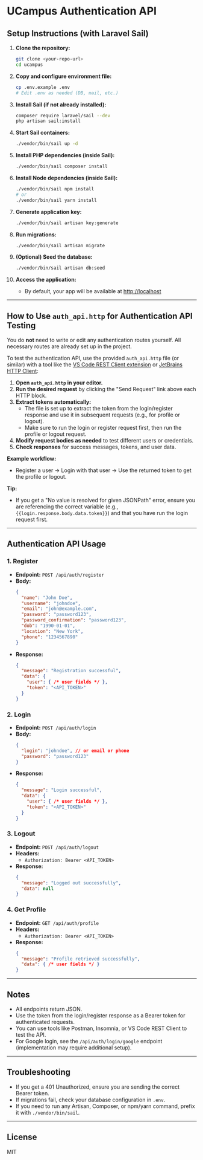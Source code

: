 # UCampus Authentication API

## Setup Instructions (with Laravel Sail)

1. **Clone the repository:**
   ```bash
   git clone <your-repo-url>
   cd ucampus
   ```

2. **Copy and configure environment file:**
   ```bash
   cp .env.example .env
   # Edit .env as needed (DB, mail, etc.)
   ```

3. **Install Sail (if not already installed):**
   ```bash
   composer require laravel/sail --dev
   php artisan sail:install
   ```

4. **Start Sail containers:**
   ```bash
   ./vendor/bin/sail up -d
   ```

5. **Install PHP dependencies (inside Sail):**
   ```bash
   ./vendor/bin/sail composer install
   ```

6. **Install Node dependencies (inside Sail):**
   ```bash
   ./vendor/bin/sail npm install
   # or
   ./vendor/bin/sail yarn install
   ```

7. **Generate application key:**
   ```bash
   ./vendor/bin/sail artisan key:generate
   ```

8. **Run migrations:**
   ```bash
   ./vendor/bin/sail artisan migrate
   ```

9. **(Optional) Seed the database:**
   ```bash
   ./vendor/bin/sail artisan db:seed
   ```

10. **Access the application:**
    - By default, your app will be available at [http://localhost](http://localhost)

---

## How to Use `auth_api.http` for Authentication API Testing

You do **not** need to write or edit any authentication routes yourself. All necessary routes are already set up in the project.

To test the authentication API, use the provided `auth_api.http` file (or similar) with a tool like the [VS Code REST Client extension](https://marketplace.visualstudio.com/items?itemName=humao.rest-client) or [JetBrains HTTP Client](https://www.jetbrains.com/help/idea/http-client-in-product-code-editor.html):

1. **Open `auth_api.http` in your editor.**
2. **Run the desired request** by clicking the "Send Request" link above each HTTP block.
3. **Extract tokens automatically:**
   - The file is set up to extract the token from the login/register response and use it in subsequent requests (e.g., for profile or logout).
   - Make sure to run the login or register request first, then run the profile or logout request.
4. **Modify request bodies as needed** to test different users or credentials.
5. **Check responses** for success messages, tokens, and user data.

**Example workflow:**
- Register a user → Login with that user → Use the returned token to get the profile or logout.

**Tip:**
- If you get a "No value is resolved for given JSONPath" error, ensure you are referencing the correct variable (e.g., `{{login.response.body.data.token}}`) and that you have run the login request first.

---

## Authentication API Usage

### 1. Register
- **Endpoint:** `POST /api/auth/register`
- **Body:**
  ```json
  {
    "name": "John Doe",
    "username": "johndoe",
    "email": "john@example.com",
    "password": "password123",
    "password_confirmation": "password123",
    "dob": "1990-01-01",
    "location": "New York",
    "phone": "1234567890"
  }
  ```
- **Response:**
  ```json
  {
    "message": "Registration successful",
    "data": {
      "user": { /* user fields */ },
      "token": "<API_TOKEN>"
    }
  }
  ```

### 2. Login
- **Endpoint:** `POST /api/auth/login`
- **Body:**
  ```json
  {
    "login": "johndoe", // or email or phone
    "password": "password123"
  }
  ```
- **Response:**
  ```json
  {
    "message": "Login successful",
    "data": {
      "user": { /* user fields */ },
      "token": "<API_TOKEN>"
    }
  }
  ```

### 3. Logout
- **Endpoint:** `POST /api/auth/logout`
- **Headers:**
  - `Authorization: Bearer <API_TOKEN>`
- **Response:**
  ```json
  {
    "message": "Logged out successfully",
    "data": null
  }
  ```

### 4. Get Profile
- **Endpoint:** `GET /api/auth/profile`
- **Headers:**
  - `Authorization: Bearer <API_TOKEN>`
- **Response:**
  ```json
  {
    "message": "Profile retrieved successfully",
    "data": { /* user fields */ }
  }
  ```

---

## Notes
- All endpoints return JSON.
- Use the token from the login/register response as a Bearer token for authenticated requests.
- You can use tools like Postman, Insomnia, or VS Code REST Client to test the API.
- For Google login, see the `/api/auth/login/google` endpoint (implementation may require additional setup).

---

## Troubleshooting
- If you get a 401 Unauthorized, ensure you are sending the correct Bearer token.
- If migrations fail, check your database configuration in `.env`.
- If you need to run any Artisan, Composer, or npm/yarn command, prefix it with `./vendor/bin/sail`.

---

## License
MIT 
